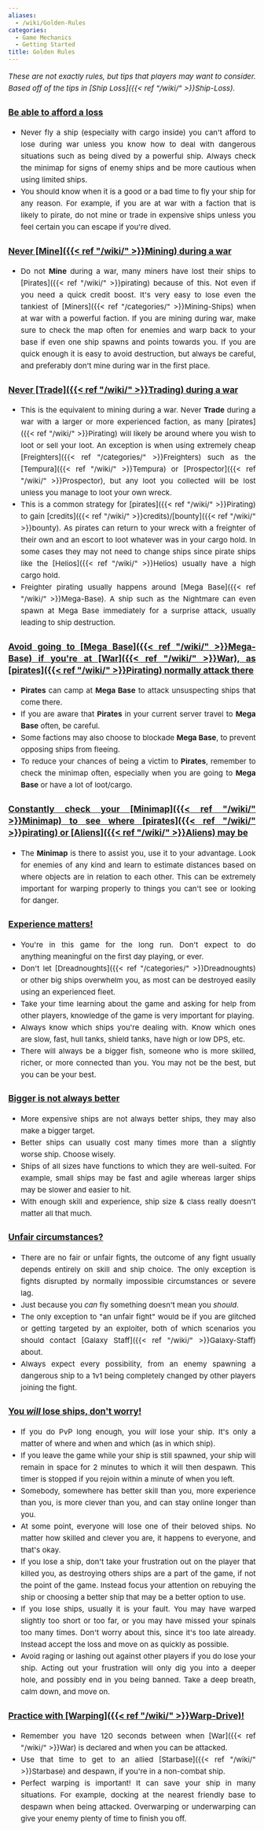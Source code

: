 ```yaml
---
aliases:
  - /wiki/Golden-Rules
categories:
  - Game Mechanics
  - Getting Started
title: Golden Rules
---
```


<div class="cardcontainer" style="font-size: 15px; line-height: 24px;" align="justify">

_These are not exactly rules, but tips that players may want to consider. Based off of the tips in [Ship Loss]({{< ref "/wiki/" >}}Ship-Loss)._

### <u>Be able to afford a loss</u>

- Never fly a ship (especially with cargo inside) you can't afford to lose during war unless you know how to deal with dangerous situations such as being dived by a powerful ship. Always check the minimap for signs of enemy ships and be more cautious when using limited ships.
- You should know when it is a good or a bad time to fly your ship for any reason. For example, if you are at war with a faction that is likely to pirate, do not mine or trade in expensive ships unless you feel certain you can escape if you're dived.

### <u>Never [Mine]({{< ref "/wiki/" >}}Mining) during a war</u>

- Do not **Mine** during a war, many miners have lost their ships to [Pirates]({{< ref "/wiki/" >}}pirating) because of this. Not even if you need a quick credit boost. It's very easy to lose even the tankiest of [Miners]({{< ref "/categories/" >}}Mining-Ships) when at war with a powerful faction. If you are mining during war, make sure to check the map often for enemies and warp back to your base if even one ship spawns and points towards you. If you are quick enough it is easy to avoid destruction, but always be careful, and preferably don't mine during war in the first place.

### <u>Never [Trade]({{< ref "/wiki/" >}}Trading) during a war</u>

- This is the equivalent to mining during a war. Never **Trade** during a war with a larger or more experienced faction, as many [pirates]({{< ref "/wiki/" >}}Pirating) will likely be around where you wish to loot or sell your loot. An exception is when using extremely cheap [Freighters]({{< ref "/categories/" >}}Freighters) such as the [Tempura]({{< ref "/wiki/" >}}Tempura) or [Prospector]({{< ref "/wiki/" >}}Prospector), but any loot you collected will be lost unless you manage to loot your own wreck.
- This is a common strategy for [pirates]({{< ref "/wiki/" >}}Pirating) to gain [credits]({{< ref "/wiki/" >}}credits)/[bounty]({{< ref "/wiki/" >}}bounty). As pirates can return to your wreck with a freighter of their own and an escort to loot whatever was in your cargo hold. In some cases they may not need to change ships since pirate ships like the [Helios]({{< ref "/wiki/" >}}Helios) usually have a high cargo hold.
- Freighter pirating usually happens around [Mega Base]({{< ref "/wiki/" >}}Mega-Base). A ship such as the Nightmare can even spawn at Mega Base immediately for a surprise attack, usually leading to ship destruction.

### <u>Avoid going to [Mega Base]({{< ref "/wiki/" >}}Mega-Base) if you're at [War]({{< ref "/wiki/" >}}War), as [pirates]({{< ref "/wiki/" >}}Pirating) normally attack there</u>

- **Pirates** can camp at **Mega Base** to attack unsuspecting ships that come there.
- If you are aware that **Pirates** in your current server travel to **Mega Base** often, be careful.
- Some factions may also choose to blockade **Mega Base**, to prevent opposing ships from fleeing.
- To reduce your chances of being a victim to **Pirates**, remember to check the minimap often, especially when you are going to **Mega Base** or have a lot of loot/cargo.

### <u>Constantly check your [Minimap]({{< ref "/wiki/" >}}Minimap) to see where [pirates]({{< ref "/wiki/" >}}pirating) or [Aliens]({{< ref "/wiki/" >}}Aliens) may be</u>

- The **Minimap** is there to assist you, use it to your advantage. Look for enemies of any kind and learn to estimate distances based on where objects are in relation to each other. This can be extremely important for warping properly to things you can't see or looking for danger.

### <u>Experience matters!</u>

- You're in this game for the long run. Don't expect to do anything meaningful on the first day playing, or ever.
- Don't let [Dreadnoughts]({{< ref "/categories/" >}}Dreadnoughts) or other big ships overwhelm you, as most can be destroyed easily using an experienced fleet.
- Take your time learning about the game and asking for help from other players, knowledge of the game is very important for playing.
- Always know which ships you're dealing with. Know which ones are slow, fast, hull tanks, shield tanks, have high or low DPS, etc.
- There will always be a bigger fish, someone who is more skilled, richer, or more connected than you. You may not be the best, but you can be your best.

### <u>Bigger is not always better</u>

- More expensive ships are not always better ships, they may also make a bigger target.
- Better ships can usually cost many times more than a slightly worse ship. Choose wisely.
- Ships of all sizes have functions to which they are well-suited. For example, small ships may be fast and agile whereas larger ships may be slower and easier to hit.
- With enough skill and experience, ship size & class really doesn't matter all that much.

### <u>Unfair circumstances?</u>

- There are no fair or unfair fights, the outcome of any fight usually depends entirely on skill and ship choice. The only exception is fights disrupted by normally impossible circumstances or severe lag.
- Just because you *can* fly something doesn't mean you *should*.
- The only exception to "an unfair fight" would be if you are glitched or getting targeted by an exploiter, both of which scenarios you should contact [Galaxy Staff]({{< ref "/wiki/" >}}Galaxy-Staff) about.
- Always expect every possibility, from an enemy spawning a dangerous ship to a 1v1 being completely changed by other players joining the fight.

### <u>You **_will_** lose ships, don't worry!</u>

- If you do PvP long enough, you *will* lose your ship. It's only a matter of where and when and which (as in which ship).
- If you leave the game while your ship is still spawned, your ship will remain in space for 2 minutes to which it will then despawn. This timer is stopped if you rejoin within a minute of when you left.
- Somebody, somewhere has better skill than you, more experience than you, is more clever than you, and can stay online longer than you.
- At some point, everyone will lose one of their beloved ships. No matter how skilled and clever you are, it happens to everyone, and that's okay.
- If you lose a ship, don't take your frustration out on the player that killed you, as destroying others ships are a part of the game, if not the point of the game. Instead focus your attention on rebuying the ship or choosing a better ship that may be a better option to use.
- If you lose ships, usually it is your fault. You may have warped slightly too short or too far, or you may have missed your spinals too many times. Don't worry about this, since it's too late already. Instead accept the loss and move on as quickly as possible.
- Avoid raging or lashing out against other players if you do lose your ship. Acting out your frustration will only dig you into a deeper hole, and possibly end in you being banned. Take a deep breath, calm down, and move on.

### <u>Practice with [Warping]({{< ref "/wiki/" >}}Warp-Drive)!</u>

- Remember you have 120 seconds between when [War]({{< ref "/wiki/" >}}War) is declared and when you can be attacked.
- Use that time to get to an allied [Starbase]({{< ref "/wiki/" >}}Starbase) and despawn, if you're in a non-combat ship.
- Perfect warping is important! It can save your ship in many situations. For example, docking at the nearest friendly base to despawn when being attacked. Overwarping or underwarping can give your enemy plenty of time to finish you off.
